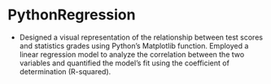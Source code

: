 # PythonRegression
- Designed a visual representation of the relationship between test scores and statistics grades using Python’s Matplotlib function. Employed a linear regression model to analyze the correlation between the two variables and quantified the model’s fit using the coefficient of determination (R-squared).
